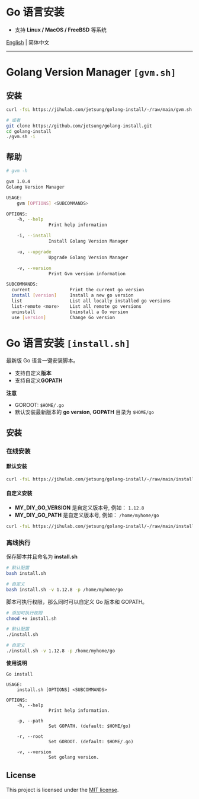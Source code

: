 # Go 语言安装

- 支持 **Linux / MacOS / FreeBSD** 等系统

[English](./README.md) | 简体中文

---

# Golang Version Manager `[gvm.sh]`

## 安装

```bash
curl -fsL https://jihulab.com/jetsung/golang-install/-/raw/main/gvm.sh | bash -s -- -i

# 或者
git clone https://github.com/jetsung/golang-install.git
cd golang-install
./gvm.sh -i
```

## 帮助

```bash
# gvm -h

gvm 1.0.4
Golang Version Manager

USAGE:
    gvm [OPTIONS] <SUBCOMMANDS>

OPTIONS:
    -h, --help
                Print help information

    -i, --install
                Install Golang Version Manager

    -u, --upgrade
                Upgrade Golang Version Manager

    -v, --version
                Print Gvm version information

SUBCOMMANDS:
  current               Print the current go version
  install [version]     Install a new go version
  list                  List all locally installed go versions
  list-remote <more>    List all remote go versions
  uninstall             Uninstall a Go version
  use [version]         Change Go version
```

# Go 语言安装 `[install.sh]`

最新版 Go 语言一键安装脚本。

- 支持自定义**版本**
- 支持自定义**GOPATH**

**注意**

- GOROOT: `$HOME/.go`
- 默认安装最新版本的 **go version**, **GOPATH** 目录为 `$HOME/go`

## 安装

### 在线安装

#### 默认安装

```sh
curl -fsL https://jihulab.com/jetsung/golang-install/-/raw/main/install.sh | bash
```

#### 自定义安装

- **MY_DIY_GO_VERSION** 是自定义版本号, 例如： `1.12.8`
- **MY_DIY_GO_PATH** 是自定义版本号, 例如： `/home/myhome/go`

```sh
curl -fsL https://jihulab.com/jetsung/golang-install/-/raw/main/install.sh | bash -s -- -v MY_DIY_GO_VERSION -p MY_DIY_GO_PATH
```

### 离线执行

保存脚本并且命名为 **install.sh**

```sh
# 默认配置
bash install.sh

# 自定义
bash install.sh -v 1.12.8 -p /home/myhome/go
```

脚本可执行权限，那么同时可以自定义 Go 版本和 GOPATH。

```sh
# 添加可执行权限
chmod +x install.sh

# 默认配置
./install.sh

# 自定义
./install.sh -v 1.12.8 -p /home/myhome/go
```

**使用说明**

```
Go install

USAGE:
    install.sh [OPTIONS] <SUBCOMMANDS>

OPTIONS:
    -h, --help
                Print help information.

    -p, --path
                Set GOPATH. (default: $HOME/go)

    -r, --root
                Set GOROOT. (default: $HOME/.go)

    -v, --version
                Set golang version.

```

## License

This project is licensed under the [MIT license](./LICENSE).
